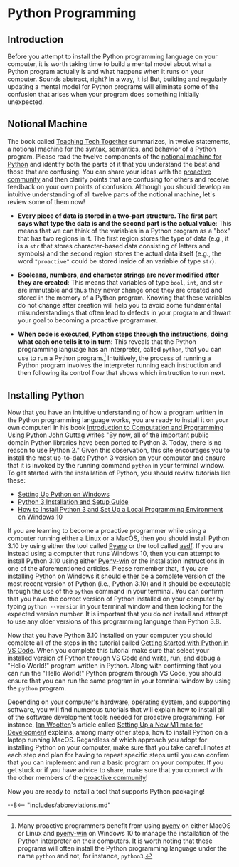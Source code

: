 # Python Programming

## Introduction

Before you attempt to install the Python programming language on your computer,
it is worth taking time to build a mental model about what a Python program
actually is and what happens when it runs on your computer. Sounds abstract,
right? In a way, it is! But, building and regularly updating a mental model for
Python programs will eliminate some of the confusion that arises when your
program does something initially unexpected.

## Notional Machine

[//]: # (Note that the phrase "notional machine" must appear on one line)

The book called [Teaching Tech
Together](https://teachtogether.tech/en/index.html) summarizes, in twelve
statements, a notional machine for the syntax, semantics, and behavior of a
Python program. Please read the twelve components of the [notional machine for
Python](http://teachtogether.tech/en/#s:models-notional) and identify both the
parts of it that you understand the best and those that are confusing. You can
share your ideas with the [proactive
community](/proactive-community/community-connections/) and then clarify points
that are confusing for others and receive feedback on your own points of
confusion. Although you should develop an intuitive understanding of all twelve
parts of the notional machine, let's review some of them now!

- **Every piece of data is stored in a two-part structure. The first part says
  what type the data is and the second part is the actual value**: This means
  that we can think of the variables in a Python program as a "box" that
  has two regions in it. The first region stores the type of data (e.g., it is a
  `str` that stores character-based data consisting of letters and symbols) and
  the second region stores the actual data itself (e.g., the word `"proactive"`
  could be stored inside of an variable of type `str`).

- **Booleans, numbers, and character strings are never modified after they are
  created**: This means that variables of type `bool`, `int`, and `str` are
  immutable and thus they never change once they are created and stored in the
  memory of a Python program. Knowing that these variables do not change after
  creation will help you to avoid some fundamental misunderstandings that often
  lead to defects in your program and thwart your goal to becoming a proactive
  programmer.

- **When code is executed, Python steps through the instructions, doing what
  each one tells it to in turn**: This reveals that the Python programming
  language has an interpreter, called `python`, that you can use to run a Python
  program.[^1] Intuitively, the process of running a Python program involves the
  interpreter running each instruction and then following its control flow that
  shows which instruction to run next.

## Installing Python

Now that you have an intuitive understanding of how a program written in the
Python programming language works, you are ready to install it on your own
computer! In his book [Introduction to Computation and Programming Using
Python](https://mitpress.mit.edu/books/introduction-computation-and-programming-using-python-third-edition)
[John Guttag](https://people.csail.mit.edu/guttag/) writes "By now, all of the
important public domain Python libraries have been ported to Python 3. Today,
there is no reason to use Python 2." Given this observation, this site
encourages you to install the most up-to-date Python 3 version on your computer
and ensure that it is invoked by the running command `python` in your terminal
window. To get started with the installation of Python, you should review
tutorials like these:

* [Setting Up Python on Windows](https://realpython.com/lessons/python-windows-setup/)
* [Python 3 Installation and Setup Guide](https://realpython.com/installing-python/)
* [How to Install Python 3 and Set Up a Local Programming Environment on Windows
  10](https://www.digitalocean.com/community/tutorials/how-to-install-python-3-and-set-up-a-local-programming-environment-on-windows-10)

If you are learning to become a proactive programmer while using a computer
running either a Linux or a MacOS, then you should install Python 3.10 by using
either the tool called [Pyenv](https://github.com/pyenv/pyenv) or the tool
called [asdf](https://asdf-vm.com/). If you are instead using a computer that
runs Windows 10, then you can attempt to install Python 3.10 using either
[Pyenv-win](https://github.com/pyenv-win/pyenv-win) or the installation
instructions in one of the aforementioned articles. Please remember that, if
you are installing Python on Windows it should either be a complete version of
the most recent version of Python (i.e., Python 3.10) and it should be
executable through the use of the `python` command in your terminal. You can
confirm that you have the correct version of Python installed on your computer
by typing `python --version` in your terminal window and then looking for the
expected version number. It is important that you do not install and attempt to
use any older versions of this programming language than Python 3.8.

Now that you have Python 3.10 installed on your computer you should complete
all of the steps in the tutorial called [Getting Started with Python in VS
Code](https://code.visualstudio.com/docs/python/python-tutorial#_select-a-python-interpreter).
When you complete this tutorial make sure that select your installed version of
Python through VS Code and write, run, and debug a "Hello World!" program
written in Python. Along with confirming that you can run the "Hello World!"
Python program through VS Code, you should ensure that you can run the same
program in your terminal window by using the `python` program.

Depending on your computer's hardware, operating system, and supporting
software, you will find numerous tutorials that will explain how to install all
of the software development tools needed for proactive programming. For
instance, [Ian Wootten](https://www.ianwootten.co.uk/)'s article called
[Setting Up a New M1 mac for
Development](https://www.ianwootten.co.uk/2021/03/05/setting-up-a-new-m1-mac-for-development/)
explains, among many other steps, how to install Python on a laptop running
MacOS. Regardless of which approach you adopt for installing Python on your
computer, make sure that you take careful notes at each step and plan for
having to repeat specific steps until you can confirm that you can implement
and run a basic program on your computer. If you get stuck or if you have
advice to share, make sure that you connect with the other members of the
[proactive community](/proactive-community/community-connections/)!

Now you are ready to install a tool that supports Python packaging!

[^1]: Many proactive programmers benefit from using
  [pyenv](https://github.com/pyenv/pyenv) on either MacOS or Linux and
  [pyenv-win](https://github.com/pyenv-win/pyenv-win) on Windows 10 to manage
  the installation of the Python interpreter on their computers. It is worth
  noting that these programs will often install the Python programming language
  under the name `python` and not, for instance, `python3`.

--8<-- "includes/abbreviations.md"
